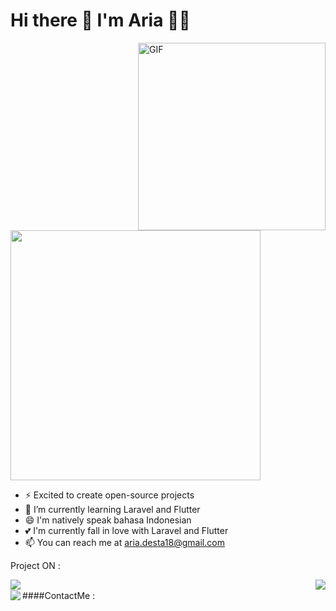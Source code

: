 <h1 style="center">
    Hi there 👋 I'm Aria 👨‍💻
</h1>


<img align="right" height="300"  alt="GIF" src="https://i.pinimg.com/originals/7f/9b/92/7f9b92e6d10799bd7d3c47433fb3e020.gif" />

<img src="https://github-readme-stats.vercel.app/api?username=ariadesta2083&show_icons=true&theme=radical" width="400">

- ⚡ Excited to create open-source projects
- 🌱 I’m currently learning Laravel and Flutter
- 😄 I'm natively speak bahasa Indonesian
- 💕 I'm currently fall in love with Laravel and Flutter
- 📫 You can reach me at aria.desta18@gmail.com

Project ON :

<a href="https://github.com/AriaDesta2083/jaon-mart">
  <img align="left" src="https://github-readme-stats.vercel.app/api/pin/?username=ariadesta2083&repo=jaon-mart" />
  <img align="right" src="https://github-readme-stats.vercel.app/api/top-langs/?username=ariadesta2083&layout=compact" />
</a>

<br>
####ContactMe :
<a href="https://www.instagram.com/aria_desta/">
    <img align="left" src="https://img.shields.io/badge/aria_desta-bc2a8d?style=for-the-badge&logo=instagram&logoColor=white" />
</a>

